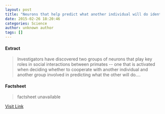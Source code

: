 ```yaml
---
layout: post
title: "Neurons that help predict what another individual will do identified"
date: 2015-02-26 18:20:46
categories: Science
author: unknown author
tags: []
---
```



#### Extract
>Investigators have discovered two groups of neurons that play key roles in social interactions between primates -- one that is activated when deciding whether to cooperate with another individual and another group involved in predicting what the other will do....

#### Factsheet
>factsheet unavailable

[Visit Link](http://feeds.sciencedaily.com/~r/sciencedaily/~3/DyhLbKzoQLs/150226132046.htm)


